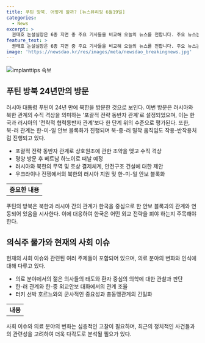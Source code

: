 ```yaml
---
title: 푸틴 방북. 어떻게 할까? [뉴스뷰리핑 6월19일]
categories:
  - News
excerpt: >
  권태호 논설실장은 6종 지면 중 주요 기사들을 비교해 오늘의 뉴스를 전합니다. 주요 뉴스는 푸틴의 방북과 동네의원 휴진, 방송4법 상임위 통과 등입니다. 푸틴의 방북은 북-러 관계의 동반자 관계 격상과 북한의 러시아 지원 등을 총망라한 내용입니다. 또한, 사례를 통해 의사들의 전문성과 사랑에 대한 이야기도 다루고 있습니다. 요약문: 푸틴의 방북과 동네의원 휴진, 방송4법 상임위 통과 등 가장 큰 뉴스. 푸틴 방북 관련 북-러 관계의 동반자 관계 격상과 북한의 러시아 지원 내용을 다루며, 의사들의 전문성과 사랑에 대한 이야기까지.
feature_text: >
  권태호 논설실장은 6종 지면 중 주요 기사들을 비교해 오늘의 뉴스를 전합니다. 주요 뉴스는 푸틴의 방북과 동네의원 휴진, 방송4법 상임위 통과 등입니다. 푸틴의 방북은 북-러 관계의 동반자 관계 격상과 북한의 러시아 지원 등을 총망라한 내용입니다. 또한, 사례를 통해 의사들의 전문성과 사랑에 대한 이야기도 다루고 있습니다. 요약문: 푸틴의 방북과 동네의원 휴진, 방송4법 상임위 통과 등 가장 큰 뉴스. 푸틴 방북 관련 북-러 관계의 동반자 관계 격상과 북한의 러시아 지원 내용을 다루며, 의사들의 전문성과 사랑에 대한 이야기까지.
image: 'https://newsdao.kr/res/images/meta/newsdao_breakingnews.jpg'
---
```


<p><img src="https://newsdao.kr/res/images/meta/newsdao_breakingnews.jpg" alt="implanttips 속보" /></p>

<h2 data-ke-size="size26">푸틴 방북 24년만의 방문</h2>

<p data-ke-size="size16">러시아 대통령 푸틴이 24년 만에 북한을 방문한 것으로 보인다. 이번 방문은 러시아와 북한 관계의 수직 격상을 의미하는 '포괄적 전략 동반자 관계'로 설정되었으며, 이는 한국과 러시아의 '전략적 협력동반자 관계'보다 한 단계 위의 수준으로 평가된다. 또한, 북-러 관계는 한-미-일 안보 블록화가 진행되며 북-중-러 밀착 움직임도 작용-반작용처럼 진행되고 있다.</p>

<ul>
  <li>포괄적 전략 동반자 관계로 상호원조에 관한 조약을 맺고 수직 격상</li>
  <li>평양 방문 후 베트남 하노이로 떠날 예정</li>
  <li>러시아와 북한의 무역 및 호상 결제체계, 안전구조 건설에 대한 제안</li>
  <li>우크라이나 전쟁에서의 북한의 러시아 지원 및 한-미-일 안보 블록화</li>
</ul>

<table>
  <tr>
    <td style="text-align: center; height: 17px;"><b>중요한 내용</b></td>
  </tr>
</table>

<p data-ke-size="size16">푸틴의 방북은 북한과 러시아 간의 관계가 한국을 중심으로 한 안보 블록과의 관계와 연동되어 있음을 시사한다. 이에 대응하여 한국은 어떤 외교 전략을 펴야 하는지 주목해야 한다.</p>

<h2 data-ke-size="size26">의식주 물가와 현재의 사회 이슈</h2>

<p data-ke-size="size16">현재의 사회 이슈와 관련된 여러 주제들이 포함되어 있으며, 의료 분야의 변화와 인식에 대해 다루고 있다.</p>

<ul>
  <li>의료 분야에서의 젊은 의사들의 태도와 환자 중심의 의학에 대한 관찰과 판단</li>
  <li>한-러 관계와 한-중 외교안보 대화에서의 관계 조율</li>
  <li>터키 선박 호르느와의 군사적인 중요성과 총동맹관계의 긴밀화</li>
</ul>

<table>
  <tr>
    <td style="text-align: center; height: 17px;"><b>내용</b></td>
  </tr>
</table>

<p data-ke-size="size16">사회 이슈와 의료 분야의 변화는 심층적인 고찰이 필요하며, 최근의 정치적인 사건들과의 관련성을 고려하여 더욱 다각도로 분석될 필요가 있다.</p>

